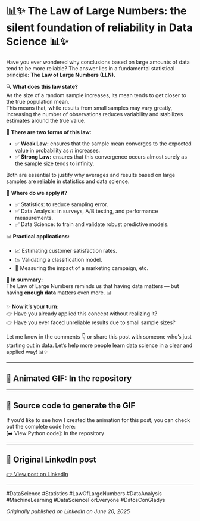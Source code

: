 # 📊✨ The Law of Large Numbers: the silent foundation of reliability in Data Science 📊✨

Have you ever wondered why conclusions based on large amounts of data tend to be more reliable? The answer lies in a fundamental statistical principle: **The Law of Large Numbers (LLN).**

🔍 **What does this law state?**  
As the size of a random sample increases, its mean tends to get closer to the true population mean.  
This means that, while results from small samples may vary greatly, increasing the number of observations reduces variability and stabilizes estimates around the true value.

📌 **There are two forms of this law:**  
- ✅ **Weak Law:** ensures that the sample mean converges to the expected value in probability as *n* increases.  
- ✅ **Strong Law:** ensures that this convergence occurs almost surely as the sample size tends to infinity.

Both are essential to justify why averages and results based on large samples are reliable in statistics and data science.

📌 **Where do we apply it?**  
- ✅ Statistics: to reduce sampling error.  
- ✅ Data Analysis: in surveys, A/B testing, and performance measurements.  
- ✅ Data Science: to train and validate robust predictive models.

📊 **Practical applications:**  
- 📈 Estimating customer satisfaction rates.  
- 📉 Validating a classification model.  
- 🧪 Measuring the impact of a marketing campaign, etc.

📌 **In summary:**  
The Law of Large Numbers reminds us that having data matters — but having **enough data** matters even more. 📊

✨ **Now it’s your turn:**  
👉 Have you already applied this concept without realizing it?  
👉 Have you ever faced unreliable results due to small sample sizes?  

Let me know in the comments 👇 or share this post with someone who’s just starting out in data. Let’s help more people learn data science in a clear and applied way! 📊💡

---

## 📸 Animated GIF: In the repository
---

## 📜 Source code to generate the GIF

If you’d like to see how I created the animation for this post, you can check out the complete code here:  
[➡️ View Python code]: In the repository

---

## 🔗 Original LinkedIn post

[👉 View post on LinkedIn](https://www.linkedin.com/posts/gladys-choque-ulloa_datascience-estadaedstica-leydelosgrandesnaeqmeros-activity-7340740111912869889-rW2J?utm_source=share&utm_medium=member_desktop&rcm=ACoAADI1mqUBb0hc4pScJdT4pg83Ceog9nc061E)

---

#DataScience #Statistics #LawOfLargeNumbers #DataAnalysis #MachineLearning #DataScienceForEveryone #DatosConGladys

*Originally published on LinkedIn on June 20, 2025*
